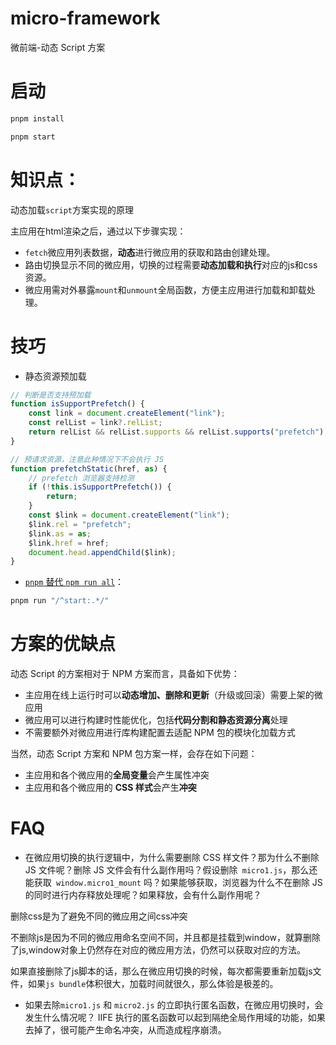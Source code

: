 # micro-framework
微前端-动态 Script 方案

# 启动
```bash
pnpm install

pnpm start
```
# 知识点：
动态加载`script`方案实现的原理

主应用在html渲染之后，通过以下步骤实现：
+ `fetch`微应用列表数据，**动态**进行微应用的获取和路由创建处理。
+ 路由切换显示不同的微应用，切换的过程需要**动态加载和执行**对应的js和css资源。
+ 微应用需对外暴露`mount`和`unmount`全局函数，方便主应用进行加载和卸载处理。

# 技巧

+ 静态资源预加载
```js
// 判断是否支持预加载
function isSupportPrefetch() {
    const link = document.createElement("link");
    const relList = link?.relList;
    return relList && relList.supports && relList.supports("prefetch");
}

// 预请求资源，注意此种情况下不会执行 JS
function prefetchStatic(href, as) {
    // prefetch 浏览器支持检测
    if (!this.isSupportPrefetch()) {
        return;
    }
    const $link = document.createElement("link");
    $link.rel = "prefetch";
    $link.as = as;
    $link.href = href;
    document.head.appendChild($link);
} 
```

+ [`pnpm` 替代 `npm run all`](https://pnpm.io/cli/run#running-multiple-scripts)：
```bash
pnpm run "/^start:.*/"
```

# 方案的优缺点
动态 Script 的方案相对于 NPM 方案而言，具备如下优势：
+ 主应用在线上运行时可以**动态增加、删除和更新**（升级或回滚）需要上架的微应用
+ 微应用可以进行构建时性能优化，包括**代码分割和静态资源分离**处理
+ 不需要额外对微应用进行库构建配置去适配 NPM 包的模块化加载方式

当然，动态 Script 方案和 NPM 包方案一样，会存在如下问题：

+ 主应用和各个微应用的**全局变量**会产生属性冲突
+ 主应用和各个微应用的 **CSS 样式**会产生**冲突**

# FAQ
+ 在微应用切换的执行逻辑中，为什么需要删除 CSS 样文件？那为什么不删除 JS 文件呢？删除 JS 文件会有什么副作用吗？假设删除` micro1.js`，那么还能获取` window.micro1_mount` 吗？如果能够获取，浏览器为什么不在删除 JS 的同时进行内存释放处理呢？如果释放，会有什么副作用呢？

删除css是为了避免不同的微应用之间css冲突

不删除js是因为不同的微应用命名空间不同，并且都是挂载到window，就算删除了js,window对象上仍然存在对应的微应用方法，仍然可以获取对应的方法。

如果直接删除了js脚本的话，那么在微应用切换的时候，每次都需要重新加载js文件，如果`js bundle`体积很大，加载时间就很久，那么体验是极差的。

+ 如果去除`micro1.js` 和 `micro2.js` 的立即执行匿名函数，在微应用切换时，会发生什么情况呢？
IIFE 执行的匿名函数可以起到隔绝全局作用域的功能，如果去掉了，很可能产生命名冲突，从而造成程序崩溃。
